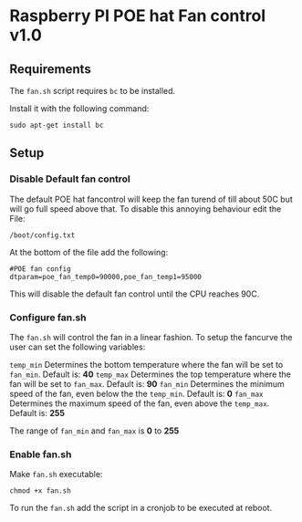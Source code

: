 # Raspberry PI POE hat Fan control v1.0

## Requirements

The `fan.sh` script requires `bc` to be installed.

Install it with the following command:

`sudo apt-get install bc`

## Setup

### Disable Default fan control

The default POE hat fancontrol will keep the fan turend of till about 50C but will go full speed above that.
To disable this annoying behaviour edit the File:

`/boot/config.txt`

At the bottom of the file add the following:

```
#POE fan config
dtparam=poe_fan_temp0=90000,poe_fan_temp1=95000
```

This will disable the default fan control until the CPU reaches 90C.

### Configure fan.sh

The `fan.sh` will control the fan in a linear fashion. To setup the fancurve the user can set the following variables:

`temp_min` Determines the bottom temperature where the fan will be set to `fan_min`. Default is: **40**
`temp_max` Determines the top temperature where the fan will be set to `fan_max`. Default is: **90**
`fan_min` Determines the minimum speed of the fan, even below the the `temp_min`. Default is: **0**
`fan_max` Determines the maximum speed of the fan, even above the `temp_max`. Default is: **255**

The range of `fan_min` and `fan_max` is **0** to **255**

### Enable fan.sh

Make `fan.sh` executable:

`chmod +x fan.sh`

To run the `fan.sh` add the script in a cronjob to be executed at reboot.

